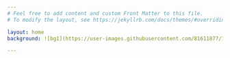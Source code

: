 ```yaml
---
# Feel free to add content and custom Front Matter to this file.
# To modify the layout, see https://jekyllrb.com/docs/themes/#overriding-theme-defaults

layout: home
background: ![bg1](https://user-images.githubusercontent.com/81611877/163704430-b67c5694-b0d8-417c-934d-6fc050e5c9ca.jpg)

---
```

